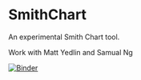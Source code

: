 # SmithChart
An experimental Smith Chart tool.

Work with Matt Yedlin and Samual Ng

[![Binder](https://mybinder.org/badge_logo.svg)](https://mybinder.org/v2/gh/mlamoureux/SmithChart/master?filepath=SmithChartWidget.ipynb)
